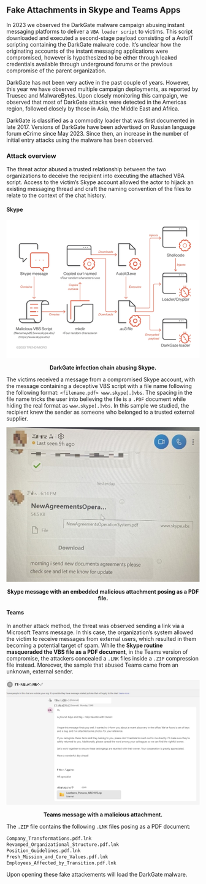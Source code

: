## Fake Attachments in Skype and Teams Apps

In 2023 we observed the DarkGate malware campaign abusing instant messaging platforms to deliver a `VBA loader script` to victims. This script downloaded and executed a second-stage payload consisting of a AutoIT scripting containing the DarkGate malware code. It’s unclear how the originating accounts of the instant messaging applications were compromised, however is hypothesized to be either through leaked credentials available through underground forums or the previous compromise of the parent organization.

DarkGate has not been very active in the past couple of years. However, this year we have observed multiple campaign deployments, as reported by Truesec and MalwareBytes. Upon closely monitoring this campaign, we observed that most of DarkGate attacks were detected in the Americas region, followed closely by those in Asia, the Middle East and Africa. 

DarkGate is classified as a commodity loader that was first documented in late 2017. Versions of DarkGate have been advertised on Russian language forum eCrime since May 2023. Since then, an increase in the number of initial entry attacks using the malware has been observed.

### Attack overview

The threat actor abused a trusted relationship between the two organizations to deceive the recipient into executing the attached VBA script. Access to the victim’s Skype account allowed the actor to hijack an existing messaging thread and craft the naming convention of the files to relate to the context of the chat history.

#### Skype

<p align="center"><img src="https://github.com/Summer-CMS-Vendor-Packages/sc-block-bad-crypto-filter-lists/blob/master/assets/images/fake-attachments/1.jpg" alt="fake attachments"></p>
<p align="center"><strong>DarkGate infection chain abusing Skype.</strong></p>

The victims received a message from a compromised Skype account, with the message containing a deceptive VBS script with a file name following the following format: `<filename.pdf> www.skype[.]vbs`. The spacing in the file name tricks the user into believing the file is a `.PDF` document while hiding the real format as `www.skype[.]vbs`. In this sample we studied, the recipient knew the sender as someone who belonged to a trusted external supplier.

<p align="center"><img src="https://github.com/Summer-CMS-Vendor-Packages/sc-block-bad-crypto-filter-lists/blob/master/assets/images/fake-attachments/2.jpg" alt="fake attachments"></p>
<p align="center"><strong>Skype message with an embedded malicious attachment posing as a PDF file.</strong></p>

#### Teams

In another attack method, the threat was observed sending a link via a Microsoft Teams message. In this case, the organization’s system allowed the victim to receive messages from external users, which resulted in them becoming a potential target of spam. While the **Skype routine masqueraded the VBS file as a PDF document**, in the Teams version of compromise, the attackers concealed a `.LNK` files inside a `.ZIP` compression file instead. Moreover, the sample that abused Teams came from an unknown, external sender.

<p align="center"><img src="https://github.com/Summer-CMS-Vendor-Packages/sc-block-bad-crypto-filter-lists/blob/master/assets/images/fake-attachments/3.jpg" alt="fake attachments"></p>
<p align="center"><strong>Teams message with a malicious attachment.</strong></p>

The `.ZIP` file contains the following `.LNK` files posing as a PDF document:

```
Company_Transformations.pdf.lnk
Revamped_Organizational_Structure.pdf.lnk
Position_Guidelines.pdf.lnk
Fresh_Mission_and_Core_Values.pdf.lnk
Employees_Affected_by_Transition.pdf.lnk
```

Upon opening these fake attackements will load the DarkGate malware.

